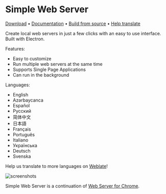 # Simple Web Server

[Download](https://simplewebserver.org/download/) &bull; [Documentation](https://simplewebserver.org/docs/options.html) &bull; [Build from source](https://simplewebserver.org/docs/build.html) &bull; [Help translate](https://github.com/terreng/simple-web-server/issues/200)

Create local web servers in just a few clicks with an easy to use interface. Built with Electron.

Features:
- Easy to customize
- Run multiple web servers at the same time
- Supports Single Page Applications
- Can run in the background

Languages:
- English
- Azərbaycanca
- Español
- Русский
- 简体中文
- 日本語
- Français
- Português
- Italiano
- Українська
- Deutsch
- Svenska

Help us translate to more languages on [Weblate](https://hosted.weblate.org/projects/simple-web-server/simple-web-server/)!

![screenshots](https://user-images.githubusercontent.com/11605395/163694811-46e3b79c-a187-4c78-b622-6250a6d5d9d0.jpeg)

Simple Web Server is a continuation of [Web Server for Chrome](https://github.com/kzahel/web-server-chrome).
